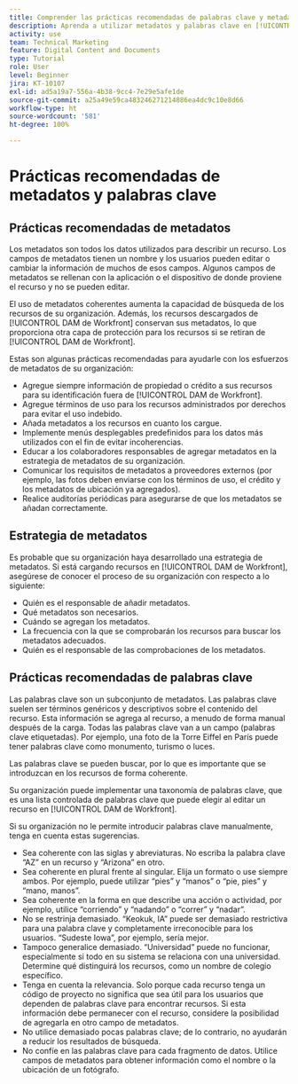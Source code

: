 ```yaml
---
title: Comprender las prácticas recomendadas de palabras clave y metadatos como colaborador
description: Aprenda a utilizar metadatos y palabras clave en [!UICONTROL DAM de Workfront] para describir un recurso y aumentar así la capacidad de búsqueda de los recursos de su organización.
activity: use
team: Technical Marketing
feature: Digital Content and Documents
type: Tutorial
role: User
level: Beginner
jira: KT-10107
exl-id: ad5a19a7-556a-4b38-9cc4-7e29e5afe1de
source-git-commit: a25a49e59ca483246271214886ea4dc9c10e8d66
workflow-type: ht
source-wordcount: '581'
ht-degree: 100%

---
```


# Prácticas recomendadas de metadatos y palabras clave

## Prácticas recomendadas de metadatos

Los metadatos son todos los datos utilizados para describir un recurso. Los campos de metadatos tienen un nombre y los usuarios pueden editar o cambiar la información de muchos de esos campos. Algunos campos de metadatos se rellenan con la aplicación o el dispositivo de donde proviene el recurso y no se pueden editar.

El uso de metadatos coherentes aumenta la capacidad de búsqueda de los recursos de su organización. Además, los recursos descargados de [!UICONTROL DAM de Workfront] conservan sus metadatos, lo que proporciona otra capa de protección para los recursos si se retiran de [!UICONTROL DAM de Workfront].

Estas son algunas prácticas recomendadas para ayudarle con los esfuerzos de metadatos de su organización:

* Agregue siempre información de propiedad o crédito a sus recursos para su identificación fuera de [!UICONTROL DAM de Workfront].
* Agregue términos de uso para los recursos administrados por derechos para evitar el uso indebido.
* Añada metadatos a los recursos en cuanto los cargue.
* Implemente menús desplegables predefinidos para los datos más utilizados con el fin de evitar incoherencias.
* Educar a los colaboradores responsables de agregar metadatos en la estrategia de metadatos de su organización.
* Comunicar los requisitos de metadatos a proveedores externos (por ejemplo, las fotos deben enviarse con los términos de uso, el crédito y los metadatos de ubicación ya agregados).
* Realice auditorías periódicas para asegurarse de que los metadatos se añadan correctamente.

## Estrategia de metadatos

Es probable que su organización haya desarrollado una estrategia de metadatos. Si está cargando recursos en [!UICONTROL DAM de Workfront], asegúrese de conocer el proceso de su organización con respecto a lo siguiente:

* Quién es el responsable de añadir metadatos.
* Qué metadatos son necesarios.
* Cuándo se agregan los metadatos.
* La frecuencia con la que se comprobarán los recursos para buscar los metadatos adecuados.
* Quién es el responsable de las comprobaciones de los metadatos.

## Prácticas recomendadas de palabras clave

Las palabras clave son un subconjunto de metadatos. Las palabras clave suelen ser términos genéricos y descriptivos sobre el contenido del recurso. Esta información se agrega al recurso, a menudo de forma manual después de la carga. Todas las palabras clave van a un campo (palabras clave etiquetadas). Por ejemplo, una foto de la Torre Eiffel en París puede tener palabras clave como monumento, turismo o luces.

Las palabras clave se pueden buscar, por lo que es importante que se introduzcan en los recursos de forma coherente.

Su organización puede implementar una taxonomía de palabras clave, que es una lista controlada de palabras clave que puede elegir al editar un recurso en [!UICONTROL DAM de Workfront].

Si su organización no le permite introducir palabras clave manualmente, tenga en cuenta estas sugerencias.

* Sea coherente con las siglas y abreviaturas. No escriba la palabra clave “AZ” en un recurso y “Arizona” en otro.
* Sea coherente en plural frente al singular. Elija un formato o use siempre ambos. Por ejemplo, puede utilizar “pies” y “manos” o “pie, pies” y “mano, manos”.
* Sea coherente en la forma en que describe una acción o actividad, por ejemplo, utilice “corriendo” y “nadando” o “correr” y “nadar”.
* No se restrinja demasiado. “Keokuk, IA” puede ser demasiado restrictiva para una palabra clave y completamente irreconocible para los usuarios. “Sudeste Iowa”, por ejemplo, sería mejor.
* Tampoco generalice demasiado. “Universidad” puede no funcionar, especialmente si todo en su sistema se relaciona con una universidad. Determine qué distinguirá los recursos, como un nombre de colegio específico.
* Tenga en cuenta la relevancia. Solo porque cada recurso tenga un código de proyecto no significa que sea útil para los usuarios que dependen de palabras clave para encontrar recursos. Si esta información debe permanecer con el recurso, considere la posibilidad de agregarla en otro campo de metadatos.
* No utilice demasiado pocas palabras clave; de lo contrario, no ayudarán a reducir los resultados de búsqueda.
* No confíe en las palabras clave para cada fragmento de datos. Utilice campos de metadatos para obtener información como el nombre o la ubicación de un fotógrafo.
